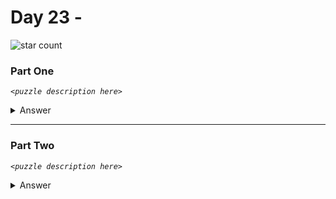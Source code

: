 # Day 23 - 
![star count](https://img.shields.io/endpoint?url=https://raw.githubusercontent.com/kata-gatame/advent-of-code/main/2021/day-23/stars.json)

### Part One
*`<puzzle description here>`*

<details>
  <summary>Answer</summary>

  **`<answer here>`**
</details>

<hr/>

### Part Two
*`<puzzle description here>`*

<details>
  <summary>Answer</summary>

  **`<answer here>`**
</details>